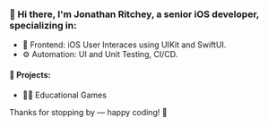 ### 👋 Hi there, I'm Jonathan Ritchey, a senior iOS developer, specializing in:

- 🎨 Frontend: iOS User Interaces using UIKit and SwiftUI.
- ⚙️ Automation: UI and Unit Testing, CI/CD.

#### 💼 Projects:

- 📱🧠 Educational Games

Thanks for stopping by — happy coding! 🚀
